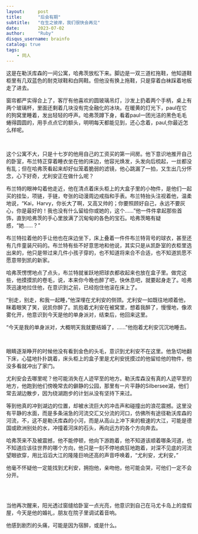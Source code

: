 ```yaml
---
layout:     post
title:      "后会有期"
subtitle:   "在生之彼岸，我们很快会再见"
date:       2023-07-02
author:     "Ruby"
disqus_username: brainfo
catalog: true
tags:
    - 同人
---
```


这是在勒沃库森的一间公寓，哈弗茨放松下来。脚边是一双三道杠拖鞋，他知道鞋柜里有几双蓝色的耐克球鞋和白网鞋。但他没有换上拖鞋，只是穿着白袜踩着地板走了进去。

窗帘都严实得合上了，客厅有他喜欢的圆玻璃吊灯，沙发上扔着两个手柄，桌上有两个玻璃杯，里面还剩着几块没有完全融化的冰块。在暖黄的灯光下，paul在它的狗窝里睡着，发出轻轻的呼声。哈弗茨蹲下身，看着paul一团光洁的黑色毛毛蜷得圆圆的，用手点点它的额头，明明每天都能见到，还心念着，paul,你最近怎么样呢。

</br>

这个公寓不大，只是十七岁的他用自己的工资买的第一间房。他下意识地推开自己的卧室，布兰特正穿着睡衣坐在他的床边，他容光焕发，头发向后梳起，一丝都没有乱；但在哈弗茨看起来却好似笼着脆弱的滤镜，他心跳漏了一拍，又生出几分怀念，心下好奇，尤利安正在做什么呢？

布兰特的眼神勾着他走近，他在清点着床头柜上的大盒子里的小物件，是他们一起买的挂坠，项链，手链，夸张的动漫周边戒指和手表。布兰特抬头注视着他，温柔地说，“Kai，Harvy，你长大了啊，又高又帅的；你要照顾好自己，永远不要灰心，你是最好的！我也没有什么留给你或她的，这个……”他一件件拿起那些首饰，直到哈弗茨的手心里放满了沉甸甸的各色的宝石。哈弗茨略有疑惑，“她……？”

布兰特拉着他的手让他也在床边坐下，床上叠着一件件布兰特背号的球衣，甚至还有几件童装尺码的。布兰特有些不好意思地和他说，其实只是从凯卧室的衣柜里选出来的，他只是带过来几件小孩子穿的，也不知道将来合不合适，也不知道凯愿不愿意带到凯的新家。

哈弗茨愣愣地点了点头，布兰特就雀跃地把球衣都收起来也放在盒子里。做完这些，他摸摸凯的卷毛，说，本来你今晚也醉了吧，快休息吧，就要起身走了。哈弗茨迅速地拉住他，在意识到之前，已经抱住他滚在床上了。

“别走，别走，和我一起睡，”他深埋在尤利安的侧颈。尤利安一如既往地顺着他，眯着眼笑了笑，说凯你醉了。凯抱着尤利安在被窝里，想着我醉了，慢慢地，像浓雾化开，他意识到今天是他的单身派对，结束后，他回来这里。

“今天是我的单身派对，大概明天我就要结婚了，……”他抱着尤利安沉沉地睡去。

 </br>

眼睛逐渐睁开的时候他没有看到金色的头毛，意识到尤利安不在这里。他急切地翻下床，心猛地扑扑跳着，床头柜上的盒子里是尤利安抚摸过的他留给他的物件，他没多看就冲出了家门。

尤利安会去哪里呢？他可能消失在人迹罕至的地方。勒沃库森没有真的人迹罕至的地方，他跑到他们傍晚常去的僻静的公园，那里有一片平静的Silbersee湖，他们常去湖边散步，因为绕湖跑步的计划从没有坚持下来过。

等到他真的冲到湖边的位置，却被水流巨大的冲击声和碰撞出的浪花震撼。这里没有平静的水面，而是多条湍急的河流交汇又分流的河口，仿佛所有途径勒沃库森的河流，不，这不是勒沃库森的小河，而是从高山上冲下来的极速的大江，可能是德国或欧洲别处的水，冲撞着河床的石头，再向远方的各个方向奔去。

哈弗茨来不及被震撼，他不能停顿，他向下游跑着，他不知道该顺着哪条河道，也不知道应该往世界的哪个方向，他只是一刻不停地疯狂地跑着，对深不见底的河流望眼欲穿，用比滔滔大江的隆隆巨响还高的声音呼唤着，“尤利安，尤利安，”

他毫不怀疑他一定能找到尤利安，拥抱他，亲吻他，他可能会哭，可他们一定不会分开。

</br> 

当他再次醒来，阳光透过窗缝给卧室一点光亮，他意识到自己在马尤卡岛上的度假屋，今天是他的婚礼，朋友在院子里调试着音响。

他感到剧烈的头痛，可能是因为宿醉，或是什么。

